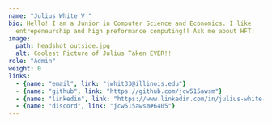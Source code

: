 ```yaml
---
name: "Julius White V "
bio: Hello! I am a Junior in Computer Science and Economics. I like
  entrepeneurship and high preformance computing!! Ask me about HFT!
image:
  path: headshot_outside.jpg
  alt: Coolest Picture of Julius Taken EVER!!
role: "Admin"
weight: 0
links:
  - {name: "email", link: "jwhit33@illinois.edu"}
  - {name: "github", link: "https://github.com/jcw515awsm"}
  - {name: "linkedin", link: "https://www.linkedin.com/in/julius-white-v-18146a21b/"}
  - {name: "discord", link: "jcw515awsm#6405"}
---
```


